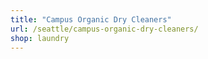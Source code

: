 ```yaml
---
title: "Campus Organic Dry Cleaners"
url: /seattle/campus-organic-dry-cleaners/
shop: laundry
---
```

